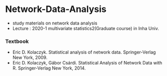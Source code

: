 # Network-Data-Analysis
- study materials on network data analysis
- Lecture : 2020-1 multivariate statistics2(Graduate course) in Inha Univ.

### Textbook
- Eric D. Kolaczyk. Statistical analysis of network data. Springer-Verlag New York, 2009.
- Eric D. Kolaczyk, Gábor Csárdi. Statistical Analysis of Network Data with R. Springer-Verlag New York, 2014.
